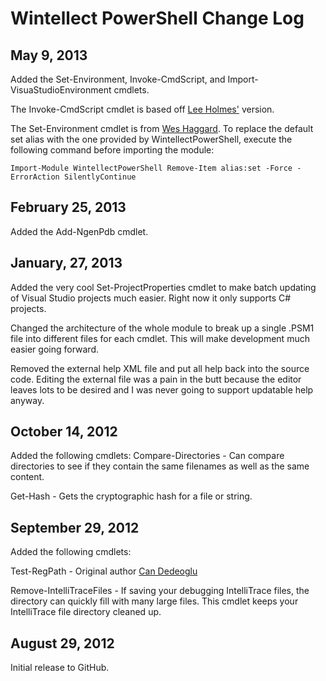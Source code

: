 # Wintellect PowerShell Change Log #

## May 9, 2013
Added the Set-Environment, Invoke-CmdScript, and Import-VisuaStudioEnvironment cmdlets.

The Invoke-CmdScript cmdlet is based off [Lee Holmes'](http://www.leeholmes.com/blog/2006/05/11/nothing-solves-everything-%e2%80%93-powershell-and-other-technologies/) version.

The Set-Environment cmdlet is from [Wes Haggard](http://weblogs.asp.net/whaggard/archive/2007/02/08/powershell-version-of-cmd-set.aspx). To replace the default set alias with the one provided by WintellectPowerShell, execute the following command before importing the module:

`Import-Module WintellectPowerShell
Remove-Item alias:set -Force -ErrorAction SilentlyContinue
`

## February 25, 2013
Added the Add-NgenPdb cmdlet.

## January, 27, 2013
Added the very cool Set-ProjectProperties cmdlet to make batch updating of Visual Studio projects much easier. Right now it only supports C# projects.

Changed the architecture of the whole module to break up a single .PSM1 file into different files for each cmdlet. This will make development much easier going forward.

Removed the external help XML file and put all help back into the source code. Editing the external file was a pain in the butt because the editor leaves lots to be desired and I was never going to support updatable help anyway.

## October 14, 2012 ##
Added the following cmdlets:
Compare-Directories - Can compare directories to see if they contain the same filenames as well as the same content.

Get-Hash - Gets the cryptographic hash for a file or string.

## September 29, 2012 ##
Added the following cmdlets:

Test-RegPath - Original author [Can Dedeoglu](http://blogs.msdn.com/candede "Can Dedeoglu")

Remove-IntelliTraceFiles - If saving your debugging IntelliTrace files, the directory can quickly fill with many large files. This cmdlet keeps your IntelliTrace file directory cleaned up.

## August 29, 2012 ##
Initial release to GitHub.